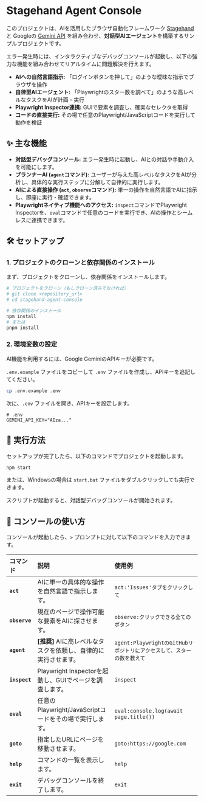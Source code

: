 # Stagehand Agent Console

このプロジェクトは、AIを活用したブラウザ自動化フレームワーク [Stagehand](https://github.com/browserbase/stagehand) と Googleの [Gemini API](https://ai.google.dev/) を組み合わせ、**対話型AIエージェント**を構築するサンプルプロジェクトです。

エラー発生時には、インタラクティブなデバッグコンソールが起動し、以下の強力な機能を組み合わせてリアルタイムに問題解決を行えます。

-   **AIへの自然言語指示:** 「ログインボタンを押して」のような曖昧な指示でブラウザを操作
-   **自律型AIエージェント:** 「Playwrightのスター数を調べて」のような高レベルなタスクをAIが計画・実行
-   **Playwright Inspector連携:** GUIで要素を調査し、確実なセレクタを取得
-   **コードの直接実行:** その場で任意のPlaywright/JavaScriptコードを実行して動作を検証

## ✨ 主な機能

-   **対話型デバッグコンソール:** エラー発生時に起動し、AIとの対話や手動介入を可能にします。
-   **プランナーAI (`agent`コマンド):** ユーザーが与えた高レベルなタスクをAIが分析し、具体的な実行ステップに分解して自律的に実行します。
-   **AIによる直接操作 (`act`, `observe`コマンド):** 単一の操作を自然言語でAIに指示し、即座に実行・確認できます。
-   **Playwrightネイティブ機能へのアクセス:** `inspect`コマンドでPlaywright Inspectorを、`eval`コマンドで任意のコードを実行でき、AIの操作とシームレスに連携できます。

## 🛠️ セットアップ

### 1. プロジェクトのクローンと依存関係のインストール

まず、プロジェクトをクローンし、依存関係をインストールします。

```bash
# プロジェクトをクローン（もしクローン済みでなければ）
# git clone <repository_url>
# cd stagehand-agent-console

# 依存関係のインストール
npm install
# または
pnpm install
```

### 2. 環境変数の設定

AI機能を利用するには、Google GeminiのAPIキーが必要です。

`.env.example` ファイルをコピーして `.env` ファイルを作成し、APIキーを追記してください。

```bash
cp .env.example .env
```

次に、`.env` ファイルを開き、APIキーを設定します。

```.env
# .env
GEMINI_API_KEY="AIza..."
```

## 🚀 実行方法

セットアップが完了したら、以下のコマンドでプロジェクトを起動します。

```bash
npm start
```
または、Windowsの場合は `start.bat` ファイルをダブルクリックしても実行できます。

スクリプトが起動すると、対話型デバッグコンソールが開始されます。

## 🤖 コンソールの使い方

コンソールが起動したら、`>` プロンプトに対して以下のコマンドを入力できます。

| コマンド | 説明 | 使用例 |
| :--- | :--- | :--- |
| **`act`** | AIに単一の具体的な操作を自然言語で指示します。 | `act:'Issues'タブをクリックして` |
| **`observe`** | 現在のページで操作可能な要素をAIに探させます。 | `observe:クリックできる全てのボタン` |
| **`agent`** | **[推奨]** AIに高レベルなタスクを依頼し、自律的に実行させます。 | `agent:PlaywrightのGitHubリポジトリにアクセスして、スターの数を教えて` |
| **`inspect`** | Playwright Inspectorを起動し、GUIでページを調査します。 | `inspect` |
| **`eval`** | 任意のPlaywright/JavaScriptコードをその場で実行します。 | `eval:console.log(await page.title())` |
| **`goto`** | 指定したURLにページを移動させます。 | `goto:https://google.com` |
| **`help`** | コマンドの一覧を表示します。 | `help` |
| **`exit`** | デバッグコンソールを終了します。 | `exit` |
